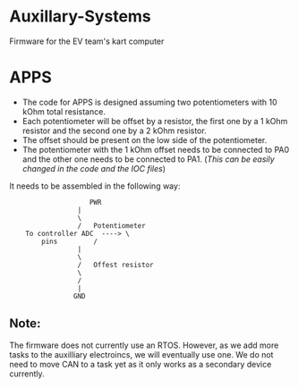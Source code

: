 # Auxillary-Systems
Firmware for the EV team's kart computer 


# APPS
- The code for APPS is designed assuming two potentiometers with 10 kOhm total resistance.
- Each potentiometer will be offset by a resistor, the first one by a 1 kOhm resistor and the second one by a 2 kOhm resistor.
- The offset should be present on the low side of the potentiometer.
- The potentiometer with the 1 kOhm offset needs to be connected to PA0 and the other one needs to be connected to PA1. (*This can be easily changed in the code and the IOC files*) 

It needs to be assembled in the following way:
```
    				PWR
				 |
				 \	 
				 /   Potentiometer
	To controller ADC  ----> \
		pins		 /
				 |
				 \
				 /   Offest resistor
				 \
				 /
				 |
				GND
```   

## Note: 
The firmware does not currently use an RTOS. However, as we add more tasks to the auxilliary electroincs, we will eventually use one. We do not need to move CAN to a task yet as it only works as a secondary device currently. 
